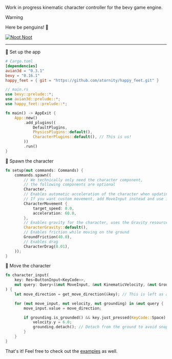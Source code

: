 Work in progress kinematic character controller for the bevy game engine.

> [!WARNING]
> Here be penguins! 🐧

<a href="https://noot.space"><img src="https://noot.space/noot.gif" alt="Noot Noot"/><a/>

---

🧊 Set up the app

```toml
# Cargo.toml
[dependencies]
avian3d = "0.3.1"
bevy = "0.16.1"
happy_feet = { git = "https://github.com/atornity/happy_feet.git" }
```

```rust
// main.rs
use bevy::prelude::*;
use avian3d::prelude::*;
use happy_feet::prelude::*;

fn main() -> AppExit {
    App::new()
        .add_plugins((
            DefaultPlugins,
            PhysicsPlugins::default(),
            CharacterPlugins::default(), // This is us!
        ))
        .run()
}
```

🐧 Spawn the character

```rust
fn setup(mut commands: Commands) {
    commands.spawn((
        // We technically only need the character component, 
        // the following components are optional
        Character,
        // Enables automatic acceleration of the character when updating the MoveInput component
        // If you want custom movement, add MoveInput instead and use it to update KinematicVelocity directly
        CharacterMovement {
            target_speed: 8.0,
            acceleration: 60.0,
        },
        // Enables gravity for the character, uses the Gravity resource by default
        CharacterGravity::default(),
        // Enables friction while moving on the ground
        GroundFriction(40.0),
        // Enables drag
        CharacterDrag(0.01),
    ));
}
```

🎿 Move the character

```rust
fn character_input(
    key: Res<ButtonInput<KeyCode>>,
    mut query: Query<(&mut MoveInput, &mut KinematicVelocity, &mut Grounding)>,
) {
    let move_direction = get_move_direction(&key); // This is left as an exercise for the reader (^:

    for (mut move_input, mut velocity, mut grounding) in &mut query {
        move_input.value = move_direction;

        if grounding.is_grounded() && key.just_pressed(KeyCode::Space) {
            velocity.y = 6.0;
            grounding.detach(); // Detach from the ground to avoid snapping back to it during movement update
        }
    }
}
```

That's it! Feel free to check out the [examples](examples/minimal.rs) as well.

